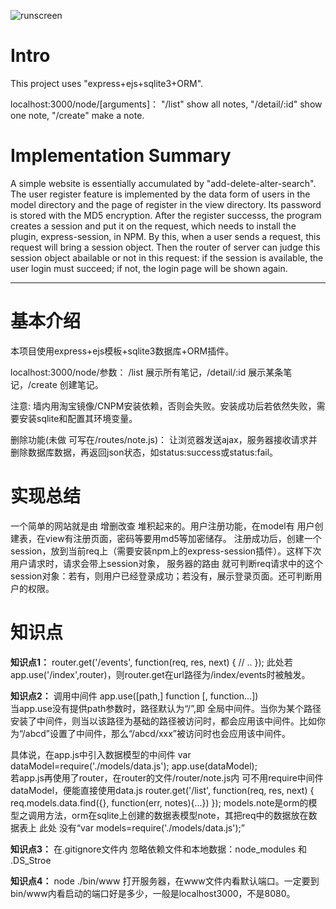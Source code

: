 ![runscreen](https://github.com/dajiyuanzi/resume/tree/master/practice/mis55_expnoteweb/runscreen.PNG)
  
# Intro
This project uses "express+ejs+sqlite3+ORM".  
  
localhost:3000/node/[arguments]：
"/list" show all notes, "/detail/:id" show one note, "/create" make a note.

# Implementation Summary
A simple website is essentially accumulated by "add-delete-alter-search". 
The user register feature is implemented by the data form of users in the model directory and the page of register in the view directory. Its password is stored with the MD5 encryption.
After the register successs, the program creates a session and put it on the request, which needs to install the plugin, express-session, in NPM. By this, when a user sends a request, this request will bring a session object. Then the router of server can judge this session object abailable or not in this request: if the session is available, the user login must succeed; if not, the login page will be shown again.
  
****
  
# 基本介绍
本项目使用express+ejs模板+sqlite3数据库+ORM插件。

localhost:3000/node/参数：
/list 展示所有笔记，/detail/:id 展示某条笔记，/create 创建笔记。
  
注意: 墙内用淘宝镜像/CNPM安装依赖，否则会失败。安装成功后若依然失败，需要安装sqlite和配置其环境变量。
  
删除功能(未做 可写在/routes/note.js)：
让浏览器发送ajax，服务器接收请求并删除数据库数据，再返回json状态，如status:success或status:fail。
  
# 实现总结
一个简单的网站就是由 增删改查 堆积起来的。用户注册功能，在model有 用户创建表，在view有注册页面，密码等要用md5等加密储存。
注册成功后，创建一个session，放到当前req上（需要安装npm上的express-session插件）。这样下次用户请求时，请求会带上session对象，
服务器的路由 就可判断req请求中的这个session对象：若有，则用户已经登录成功；若没有，展示登录页面。还可判断用户的权限。


# 知识点
**知识点1：**
router.get('/events', function(req, res, next) {
  // ..
});
此处若app.use('/index',router)，则router.get在url路径为/index/events时被触发。
  
  
**知识点2：**
调用中间件 app.use([path,] function [, function...])  
当app.use没有提供path参数时，路径默认为“/”,即 全局中间件。当你为某个路径安装了中间件，则当以该路径为基础的路径被访问时，都会应用该中间件。比如你为“/abcd”设置了中间件，那么“/abcd/xxx”被访问时也会应用该中间件。
  
具体说，在app.js中引入数据模型的中间件
var dataModel=require('./models/data.js'); app.use(dataModel);  
若app.js再使用了router，在router的文件/router/note.js内 可不用require中间件dataModel，便能直接使用data.js
router.get('/list', function(req, res, next) {
  req.models.data.find({}, function(err, notes){...})
});
models.note是orm的模型之调用方法，orm在sqlite上创建的数据表模型note，其把req中的数据放在数据表上
此处 没有“var models=require('./models/data.js');”
  

**知识点3：**
在.gitignore文件内 忽略依赖文件和本地数据：node_modules 和 .DS_Stroe
  

**知识点4：**
node ./bin/www 打开服务器，在www文件内看默认端口。一定要到bin/www内看启动的端口好是多少，一般是localhost3000，不是8080。
  
